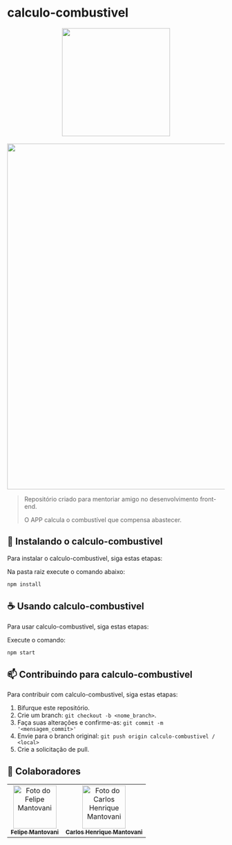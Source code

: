 # calculo-combustivel

<div align="center">
  <img width="250" src='https://github-production-user-asset-6210df.s3.amazonaws.com/4302885/274778619-e4045303-9125-4e4c-911b-be3ffe499000.png' />
</div>
<br/>
<div align="center">
  <img width="800" src='https://github-production-user-asset-6210df.s3.amazonaws.com/4302885/274778438-5266bfac-9c58-4db8-b6d6-ba3b5c0cfb49.png' />
</div>

> Repositório criado para mentoriar amigo no desenvolvimento front-end.
> 
> O APP calcula o combustível que compensa abastecer.

## 🚀 Instalando o calculo-combustivel

Para instalar o calculo-combustivel, siga estas etapas:

Na pasta raiz execute o comando abaixo:
```
npm install
```

## ☕ Usando calculo-combustivel

Para usar calculo-combustivel, siga estas etapas:

Execute o comando:
```
npm start
```

## 📫 Contribuindo para calculo-combustivel

Para contribuir com calculo-combustivel, siga estas etapas:

1. Bifurque este repositório.
2. Crie um branch: `git checkout -b <nome_branch>`.
3. Faça suas alterações e confirme-as: `git commit -m '<mensagem_commit>'`
4. Envie para o branch original: `git push origin calculo-combustivel / <local>`
5. Crie a solicitação de pull.

## 🤝 Colaboradores

<table>
  <tr>
    <td align="center">
      <a href="https://felipexmantovani.github.io/site/">
        <img src="https://avatars.githubusercontent.com/u/4302885?v=4" width="100px;" alt="Foto do Felipe Mantovani"/><br>
        <sub>
          <b>Felipe Mantovani</b>
        </sub>
      </a>
    </td>
    <td align="center">
      <a href="https://github.com/CarlosMantovani">
        <img src="https://avatars.githubusercontent.com/u/111471011?v=4" width="100px;" alt="Foto do Carlos Henrique Mantovani"/><br>
        <sub>
          <b>Carlos Henrique Mantovani</b>
        </sub>
      </a>
    </td>
  </tr>
</table>
